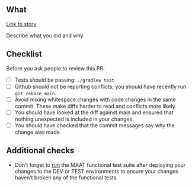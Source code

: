 ## What

[Link to story](https://dsdmoj.atlassian.net/browse/LCAM-XXX)

Describe what you did and why.

## Checklist

Before you ask people to review this PR:

- [ ] Tests should be passing: `./gradlew test`
- [ ] Github should not be reporting conflicts; you should have recently run `git rebase main`.
- [ ] Avoid mixing whitespace changes with code changes in the same commit. These make diffs harder to read and conflicts more likely.
- [ ] You should have looked at the diff against main and ensured that nothing unexpected is included in your changes.
- [ ] You should have checked that the commit messages say why the change was made.

## Additional checks

- Don’t forget to [run](https://github.com/ministryofjustice/laa-crimeapps-maat-functional-tests/actions/workflows/ExecuteUiTests.yaml) the MAAT functional test suite after deploying your changes to the DEV or TEST environments to ensure your changes haven’t broken any of the functional tests.
